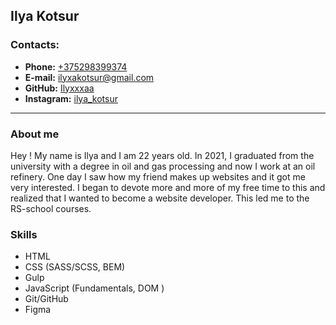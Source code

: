 ## **Ilya Kotsur**

### **Contacts:** 
* **Phone:** [+375298399374](tel:+375298399273)
* **E-mail:** ilyxakotsur@gmail.com
* **GitHub:** [Ilyxxxaa](https://github.com/Ilyxxxaa)
* **Instagram:** [ilya_kotsur](https://instagram.com/ilya_kotsur?utm_medium=copy_link)

*************
### About me
Hey ! My name is Ilya and I am 22 years old. In 2021, I graduated from the university with a degree in oil and gas processing and now I work at an oil refinery. One day I saw how my friend makes up websites and it got me very interested. I began to devote more and more of my free time to this and realized that I wanted to become a website developer. This led me to the RS-school courses.

### Skills
* HTML
* CSS (SASS/SCSS, BEM)
* Gulp
* JavaScript (Fundamentals, DOM )
* Git/GitHub
* Figma
